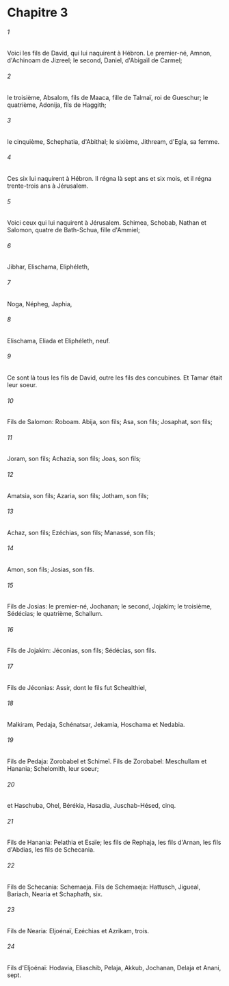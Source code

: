 # Chapitre 3

###### 1
Voici les fils de David, qui lui naquirent à Hébron. Le premier-né, Amnon, d'Achinoam de Jizreel; le second, Daniel, d'Abigaïl de Carmel;
###### 2
le troisième, Absalom, fils de Maaca, fille de Talmaï, roi de Gueschur; le quatrième, Adonija, fils de Haggith;
###### 3
le cinquième, Schephatia, d'Abithal; le sixième, Jithream, d'Egla, sa femme.
###### 4
Ces six lui naquirent à Hébron. Il régna là sept ans et six mois, et il régna trente-trois ans à Jérusalem.
###### 5
Voici ceux qui lui naquirent à Jérusalem. Schimea, Schobab, Nathan et Salomon, quatre de Bath-Schua, fille d'Ammiel;
###### 6
Jibhar, Elischama, Eliphéleth,
###### 7
Noga, Népheg, Japhia,
###### 8
Elischama, Eliada et Eliphéleth, neuf.
###### 9
Ce sont là tous les fils de David, outre les fils des concubines. Et Tamar était leur soeur.
###### 10
Fils de Salomon: Roboam. Abija, son fils; Asa, son fils; Josaphat, son fils;
###### 11
Joram, son fils; Achazia, son fils; Joas, son fils;
###### 12
Amatsia, son fils; Azaria, son fils; Jotham, son fils;
###### 13
Achaz, son fils; Ezéchias, son fils; Manassé, son fils;
###### 14
Amon, son fils; Josias, son fils.
###### 15
Fils de Josias: le premier-né, Jochanan; le second, Jojakim; le troisième, Sédécias; le quatrième, Schallum.
###### 16
Fils de Jojakim: Jéconias, son fils; Sédécias, son fils.
###### 17
Fils de Jéconias: Assir, dont le fils fut Schealthiel,
###### 18
Malkiram, Pedaja, Schénatsar, Jekamia, Hoschama et Nedabia.
###### 19
Fils de Pedaja: Zorobabel et Schimeï. Fils de Zorobabel: Meschullam et Hanania; Schelomith, leur soeur;
###### 20
et Haschuba, Ohel, Bérékia, Hasadia, Juschab-Hésed, cinq.
###### 21
Fils de Hanania: Pelathia et Esaïe; les fils de Rephaja, les fils d'Arnan, les fils d'Abdias, les fils de Schecania.
###### 22
Fils de Schecania: Schemaeja. Fils de Schemaeja: Hattusch, Jigueal, Bariach, Nearia et Schaphath, six.
###### 23
Fils de Nearia: Eljoénaï, Ezéchias et Azrikam, trois.
###### 24
Fils d'Eljoénaï: Hodavia, Eliaschib, Pelaja, Akkub, Jochanan, Delaja et Anani, sept.
